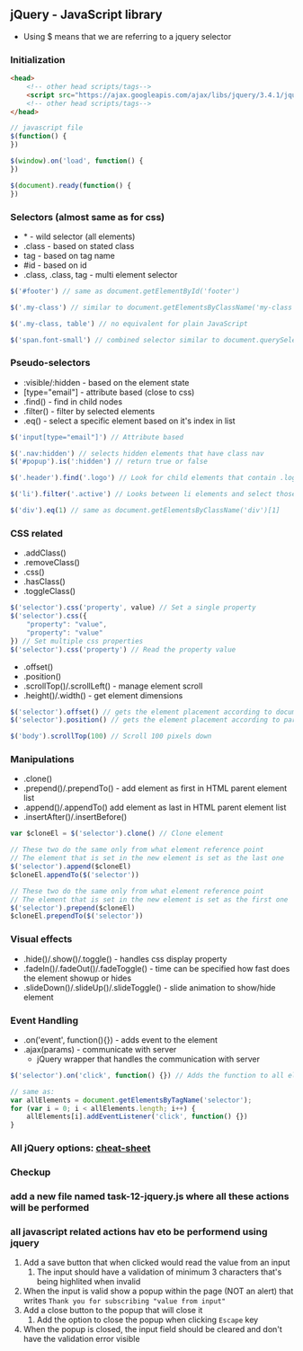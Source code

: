 ## jQuery - JavaScript library

* Using $ means that we are referring to a jquery selector

### Initialization
```HTML
<head>
    <!-- other head scripts/tags-->
    <script src="https://ajax.googleapis.com/ajax/libs/jquery/3.4.1/jquery.min.js"></script>
    <!-- other head scripts/tags-->
</head>
```

```JavaScript
// javascript file
$(function() {
})

$(window).on('load', function() {
})

$(document).ready(function() {
})
```

### Selectors (almost same as for css)
* \* - wild selector (all elements)
* .class - based on stated class
* tag - based on tag name
* #id - based on id
* .class, .class, tag - multi element selector

```JavaScript
$('#footer') // same as document.getElementById('footer')

$('.my-class') // similar to document.getElementsByClassName('my-class')

$('.my-class, table') // no equivalent for plain JavaScript

$('span.font-small') // combined selector similar to document.querySelectorAll('span .font-small')
```

### Pseudo-selectors
* :visible/:hidden - based on the element state
* [type="email"] - attribute based (close to css)
* .find() - find in child nodes
* .filter() - filter by selected elements
* .eq() - select a specific element based on it's index in list

```JavaScript
$('input[type="email"]') // Attribute based

$('.nav:hidden') // selects hidden elements that have class nav
$('#popup').is(':hidden') // return true or false

$('.header').find('.logo') // Look for child elements that contain .logo class

$('li').filter('.active') // Looks between li elements and select those that have active class

$('div').eq(1) // same as document.getElementsByClassName('div')[1]
```

### CSS related
* .addClass()
* .removeClass()
* .css()
* .hasClass()
* .toggleClass()
```JavaScript
$('selector').css('property', value) // Set a single property
$('selector').css({
    "property": "value",
    "property": "value"
}) // Set multiple css properties
$('selector').css('property') // Read the property value
```

* .offset()
* .position()
* .scrollTop()/.scrollLeft() - manage element scroll
* .height()/.width() - get element dimensions
```JavaScript
$('selector').offset() // gets the element placement according to documents
$('selector').position() // gets the element placement according to parent element

$('body').scrollTop(100) // Scroll 100 pixels down
```

### Manipulations
* .clone()
* .prepend()/.prependTo() - add element as first in HTML parent element list
* .append()/.appendTo() add element as last in HTML parent element list
* .insertAfter()/.insertBefore()
```JavaScript
var $cloneEl = $('selector').clone() // Clone element

// These two do the same only from what element reference point
// The element that is set in the new element is set as the last one
$('selector').append($cloneEl) 
$cloneEl.appendTo($('selector'))

// These two do the same only from what element reference point
// The element that is set in the new element is set as the first one
$('selector').prepend($cloneEl) 
$cloneEl.prependTo($('selector'))
```

### Visual effects
* .hide()/.show()/.toggle() - handles css display property
* .fadeIn()/.fadeOut()/.fadeToggle() - time can be specified how fast does the element showup or hides
* .slideDown()/.slideUp()/.slideToggle() - slide animation to show/hide element

### Event Handling
* .on('event', function(){}) - adds event to the element
* .ajax(params) - communicate with server
  * jQuery wrapper that handles the communication with server

```JavaScript
$('selector').on('click', function() {}) // Adds the function to all elements

// same as:
var allElements = document.getElementsByTagName('selector');
for (var i = 0; i < allElements.length; i++) {
    allElements[i].addEventListener('click', function() {})
}
```
  
### All jQuery options: [cheat-sheet](https://oscarotero.com/jquery/)

### Checkup

### add a new file named task-12-jquery.js where all these actions will be performed
### all javascript related actions hav eto be performend using jquery

1. Add a save button that when clicked would read the value from an input
    1. The input should have a validation of minimum 3 characters that's being highlited when invalid 
2. When the input is valid show a popup within the page (NOT an alert) that writes `Thank you for subscribing "value from input"`
3. Add a close button to the popup that will close it
    1. Add the option to close the popup when clicking `Escape` key
4.  When the popup is closed, the input field should be cleared and don't have the validation error visible
